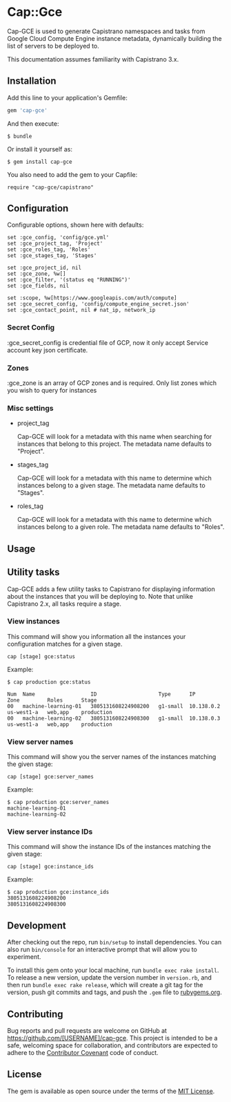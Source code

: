 # Cap::Gce

Cap-GCE is used to generate Capistrano namespaces and tasks from Google Cloud Compute Engine instance metadata, dynamically building the list of servers to be deployed to.

This documentation assumes familiarity with Capistrano 3.x.

## Installation

Add this line to your application's Gemfile:

```ruby
gem 'cap-gce'
```

And then execute:

    $ bundle

Or install it yourself as:

    $ gem install cap-gce

You also need to add the gem to your Capfile:

```
require "cap-gce/capistrano"
```

## Configuration

Configurable options, shown here with defaults:

```
set :gce_config, 'config/gce.yml'
set :gce_project_tag, 'Project'
set :gce_roles_tag, 'Roles'
set :gce_stages_tag, 'Stages'

set :gce_project_id, nil
set :gce_zone, %w[]
set :gce_filter, '(status eq "RUNNING")'
set :gce_fields, nil

set :scope, %w[https://www.googleapis.com/auth/compute]
set :gce_secret_config, 'config/compute_engine_secret.json'
set :gce_contact_point, nil # nat_ip, network_ip
```

### Secret Config
:gce_secret_config is credential file of GCP, now it only accept Service account key json certificate.

### Zones

:gce_zone is an array of GCP zones and is required. Only list zones which you wish to query for instances

### Misc settings

* project_tag

  Cap-GCE will look for a metadata with this name when searching for instances that belong to this project. The metadata name defaults to "Project".

* stages_tag

  Cap-GCE will look for a metadata with this name to determine which instances belong to a given stage. The metadata name defaults to "Stages".

* roles_tag

  Cap-GCE will look for a metadata with this name to determine which instances belong to a given role. The metadata name defaults to "Roles".

## Usage

## Utility tasks

Cap-GCE adds a few utility tasks to Capistrano for displaying information about the instances that you will be deploying to. Note that unlike Capistrano 2.x, all tasks require a stage.

### View instances

This command will show you information all the instances your configuration matches for a given stage.

```
cap [stage] gce:status
```

Example:
```
$ cap production gce:status

Num  Name                  ID                    Type      IP           Zone         Roles      Stage
00   machine-learning-01   3805131608224908200   g1-small  10.138.0.2   us-west1-a   web,app    production
00   machine-learning-02   3805131608224908300   g1-small  10.138.0.3   us-west1-a   web,app    production
```

### View server names

This command will show you the server names of the instances matching the given stage:

```
cap [stage] gce:server_names
```

Example:
```
$ cap production gce:server_names
machine-learning-01
machine-learning-02
```

### View server instance IDs

This command will show the instance IDs of the instances matching the given stage:
```
cap [stage] gce:instance_ids
```

Example:

```
$ cap production gce:instance_ids
3805131608224908200
3805131608224908300
```

## Development

After checking out the repo, run `bin/setup` to install dependencies. You can also run `bin/console` for an interactive prompt that will allow you to experiment.

To install this gem onto your local machine, run `bundle exec rake install`. To release a new version, update the version number in `version.rb`, and then run `bundle exec rake release`, which will create a git tag for the version, push git commits and tags, and push the `.gem` file to [rubygems.org](https://rubygems.org).

## Contributing

Bug reports and pull requests are welcome on GitHub at https://github.com/[USERNAME]/cap-gce. This project is intended to be a safe, welcoming space for collaboration, and contributors are expected to adhere to the [Contributor Covenant](http://contributor-covenant.org) code of conduct.


## License

The gem is available as open source under the terms of the [MIT License](http://opensource.org/licenses/MIT).

